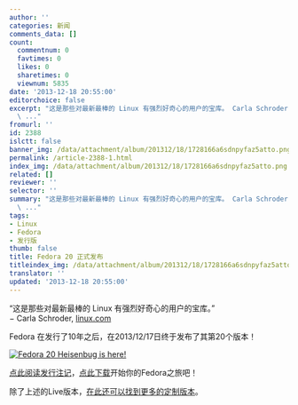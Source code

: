 ```yaml
---
author: ''
categories: 新闻
comments_data: []
count:
  commentnum: 0
  favtimes: 0
  likes: 0
  sharetimes: 0
  viewnum: 5835
date: '2013-12-18 20:55:00'
editorchoice: false
excerpt: "这是那些对最新最棒的 Linux 有强烈好奇心的用户的宝库。 Carla Schroder,linux.com\r\nFedora 在发行了10年之后，在2013/12/17日终于发布了其第20个版本！\r\n\r\n点此阅读发行注记，点此下载开始你的Fedora之旅吧！\r\n除了上
  \ ..."
fromurl: ''
id: 2388
islctt: false
banner_img: /data/attachment/album/201312/18/1728166a6sdnpyfaz5atto.png
permalink: /article-2388-1.html
index_img: /data/attachment/album/201312/18/1728166a6sdnpyfaz5atto.png
related: []
reviewer: ''
selector: ''
summary: "这是那些对最新最棒的 Linux 有强烈好奇心的用户的宝库。 Carla Schroder,linux.com\r\nFedora 在发行了10年之后，在2013/12/17日终于发布了其第20个版本！\r\n\r\n点此阅读发行注记，点此下载开始你的Fedora之旅吧！\r\n除了上
  \ ..."
tags:
- Linux
- Fedora
- 发行版
thumb: false
title: Fedora 20 正式发布
titleindex_img: /data/attachment/album/201312/18/1728166a6sdnpyfaz5atto.png
translator: ''
updated: '2013-12-18 20:55:00'
---
```


“这是那些对最新最棒的 Linux 有强烈好奇心的用户的宝库。”   
− Carla Schroder, [linux.com](https://www.linux.com/learn/tutorials/585025-fedora-17-enterprise-preview)


  
Fedora 在发行了10年之后，在2013/12/17日终于发布了其第20个版本！


[![Fedora 20 Heisenbug is here!](/data/attachment/album/201312/18/1728166a6sdnpyfaz5atto.png)](http://fedoraproject.org/zh_CN/get-fedora) 


[点此阅读发行注记](http://docs.fedoraproject.org/zh-CN/Fedora/20/html/Release_Notes/index.html)，[点此下载](http://download.fedoraproject.org/pub/fedora/linux/releases/20/Live/x86_64/Fedora-Live-Desktop-x86_64-20-1.iso)开始你的Fedora之旅吧！


除了上述的Live版本，[在此还可以找到更多的定制版本](http://fedoraproject.org/zh_CN/get-fedora)。